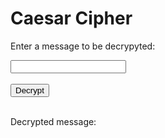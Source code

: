 <!DOCTYPE html>
<html>
<head>
    <title>Caesar Cipher</title>
</head>
<body>
    <h1>Caesar Cipher</h1>

<p>Enter a message to be decrypyted:</p>
<input type="text" id="message">
<br>
<br>
<button onclick="decrypt()">Decrypt</button>
<br>
<br>
<p>Decrypted message:</p>
<p id="decrypted"></p>

<!-- Include the JavaScript file -->
<script src="caesar.js"></script>
</body>
</html>